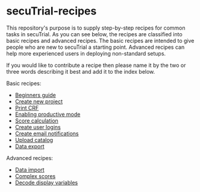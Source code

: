 # secuTrial-recipes

This repository's purpose is to supply step-by-step recipes for common tasks in secuTrial. As you can see below, the recipes are classified into basic recipes and advanced recipes. The basic recipes are intended to give people who are new to secuTrial a starting point. Advanced recipes can help more experienced users in deploying non-standard setups. 

If you would like to contribute a recipe then please name it by the two or three words describing it best and add it to the index below.

Basic recipes:

- [Beginners guide](https://github.com/PatrickRWright/SCTO/tree/master/DM/secuTrial/recipes/beginner_howto)
- [Create new project](https://github.com/SwissClinicalTrialOrganisation/DM_secuTrial_recipes/tree/master/create_new_project)
- [Print CRF](https://github.com/SwissClinicalTrialOrganisation/DM_secuTrial_recipes/tree/master/print_CRF)
- [Enabling productive mode](https://github.com/PatrickRWright/SCTO/tree/master/DM/secuTrial/recipes/enable_productive_mode)
- [Score calculation](https://github.com/PatrickRWright/SCTO/tree/master/DM/secuTrial/recipes/score_calculation)
- [Create user logins](https://github.com/PatrickRWright/SCTO/tree/master/DM/secuTrial/recipes/create_user_logins)
- [Create email notifications](https://github.com/PatrickRWright/SCTO/tree/master/DM/secuTrial/recipes/create_email_notification)
- [Upload catalog](https://github.com/PatrickRWright/SCTO/tree/master/DM/secuTrial/recipes/upload_catalog)
- [Data export](https://github.com/PatrickRWright/SCTO/tree/master/DM/secuTrial/recipes/export_data)

Advanced recipes:

- [Data import](https://github.com/PatrickRWright/SCTO/tree/master/DM/secuTrial/recipes/import_data)
- [Complex scores](https://github.com/PatrickRWright/SCTO/tree/master/DM/secuTrial/recipes/score_calculation_advanced)
- [Decode display variables](https://github.com/PatrickRWright/SCTO/tree/master/DM/secuTrial/recipes/decode_display_variables)
